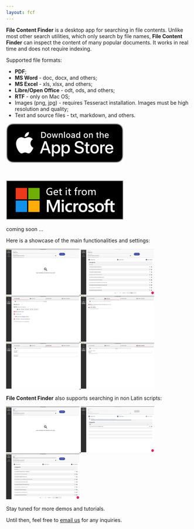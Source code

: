 ```yaml
---
layout: fcf
---
```


<!-- # What is it? -->

<strong>File Content Finder</strong> is a desktop app for searching in file contents.
Unlike most other search utilities, which only search by file names,
<strong>File Content Finder</strong> can inspect the content of many popular
documents. It works in real time and does not require indexing.

Supported file formats:
- **PDF**;
- **MS Word** - doc, docx, and others;
- **MS Excel** - xls, xlsx, and others;
- **Libre/Open Office** - odt, ods, and others;
- **RTF** - only on Mac OS;
- Images (png, jpg) - requires Tesseract installation. Images must be high resolution and quality;
- Text and source files - txt, markdown, and others.

<div class="buy-from-stores-container">
    <div class="buy-from-store-link">
        <a href="https://itunes.apple.com/au/app/file-content-finder/id1448621435" target="_">
            <img src="/products/file-content-finder/download_apple_store_320.png"/>
        </a>
        <p class="buy-store-ghost-caption">&nbsp;</p>
    </div>
    <div class="buy-from-store-link buy-from-store-link-disabled">
        <!-- <a href="#"> -->
            <img src="/products/file-content-finder/download_microsoft_store_320_sized.png"/>
        <!-- </a> -->
        <p class="buy-store-ghost-caption">coming soon ...</p>
    </div>
</div>

Here is a showcase of the main functionalities and settings:

<!-- Fancy Box doco - https://fancyapps.com/fancybox/3/docs/#images -->
<p class="image-gallery">
    <a data-fancybox="english-fcf" href="./screenshots/1 Main Screen English.png" data-caption="Select folder and search phrase.">
        <img width="200px" src="./screenshots/1 Main Screen English.png.jpg">
    </a>
    <a data-fancybox="english-fcf" href="./screenshots/2 Results English.png" data-caption="Review search results. The table can be filtered.">
        <img width="200px" src="./screenshots/2 Results English.png.jpg">
    </a>
    <a data-fancybox="english-fcf" href="./screenshots/3 File Filters.png" data-caption="Configure Search - Select which files to include and exclude.">
        <img width="200px" src="./screenshots/3 File Filters.png.jpg">
    </a>
    <a data-fancybox="english-fcf" href="./screenshots/4 Black List.png" data-caption="Configure Search - Select which folder to ignore.">
        <img width="200px" src="./screenshots/4 Black List.png.jpg">
    </a>
    <a data-fancybox="english-fcf" href="./screenshots/5 Time Filters.png" data-caption="Configure Search - Include/exclude files based on their modificaion and creation times.">
        <img width="200px" src="./screenshots/5 Time Filters.png.jpg">
    </a>
    <a data-fancybox="english-fcf" href="./screenshots/6 Image Search Language.png"  data-caption="Configure Search - Select OCR language.">
        <img width="200px" src="./screenshots/6 Image Search Language.png.jpg">
    </a>
<p>


<strong>File Content Finder</strong> also supports searching in non Latin scripts:

<p class="image-gallery">
    <a data-fancybox="cn-fcf" href="./screenshots/1 Main Screen Chinese.png" data-caption="Search in Chinese.">
        <img width="200px" src="./screenshots/1 Main Screen Chinese.png.jpg">
    </a>
    <a data-fancybox="cn-fcf" href="./screenshots/2a Chinese Search in Progress.png" data-caption="Search is in progres ...">
        <img width="200px" src="./screenshots/2a Chinese Search in Progress.png.jpg">
    </a>
    <a data-fancybox="cn-fcf" href="./screenshots/2 Results Chinese.png" data-caption="Review search results. The table can be filtered.">
        <img width="200px" src="./screenshots/2 Results Chinese.png.jpg">
    </a>
<p>

Stay tuned for more demos and tutorials.

Until then, feel free to <a href="mailto:info@geosytemsdev.com">email us</a> for any inquiries.